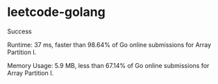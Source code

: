 # leetcode-golang

Success

Runtime: 37 ms, faster than 98.64% of Go online submissions for Array Partition I.

Memory Usage: 5.9 MB, less than 67.14% of Go online submissions for Array Partition I.
